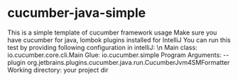 # cucumber-java-simple
This is a simple template of cucumber framework usage
Make sure you have cucumber for java, lombok plugins installed for IntelliJ 
You can run this test by providing following configuration in intelliJ: \n
Main class: io.cucumber.core.cli.Main
Glue: io.cucumber.simple
Program Arguments:  --plugin org.jetbrains.plugins.cucumber.java.run.CucumberJvm4SMFormatter 
Working directory: your project dir

